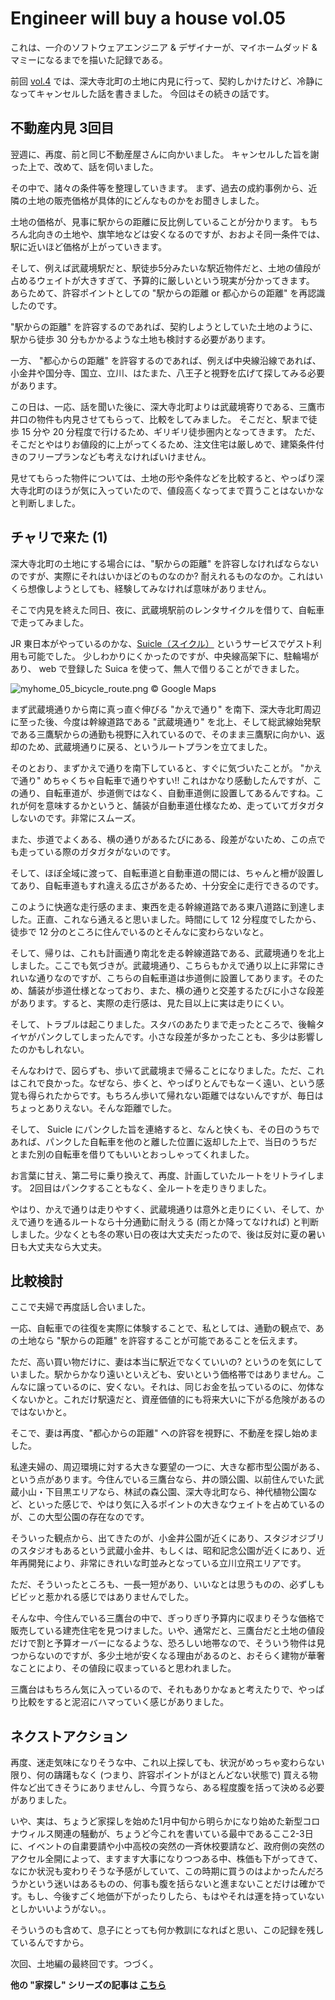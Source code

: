 # Engineer will buy a house vol.05

これは、一介のソフトウェアエンジニア & デザイナーが、マイホームダッド & マミーになるまでを描いた記録である。

前回 [vol.4](https://tearoom6.hateblo.jp/entry/2020/02/27/015246) では、深大寺北町の土地に内見に行って、契約しかけたけど、冷静になってキャンセルした話を書きました。
今回はその続きの話です。


## 不動産内見 3回目

翌週に、再度、前と同じ不動産屋さんに向かいました。
キャンセルした旨を謝った上で、改めて、話を伺いました。

その中で、諸々の条件等を整理していきます。
まず、過去の成約事例から、近隣の土地の販売価格が具体的にどんなものかをお聞きしました。

土地の価格が、見事に駅からの距離に反比例していることが分かります。
もちろん北向きの土地や、旗竿地などは安くなるのですが、おおよそ同一条件では、駅に近いほど価格が上がっていきます。

そして、例えば武蔵境駅だと、駅徒歩5分みたいな駅近物件だと、土地の値段が占めるウェイトが大きすぎて、予算的に厳しいという現実が分かってきます。
あらためて、許容ポイントとしての "駅からの距離 or 都心からの距離" を再認識したのです。

"駅からの距離" を許容するのであれば、契約しようとしていた土地のように、駅から徒歩 30 分もかかるような土地も検討する必要があります。

一方、 "都心からの距離" を許容するのであれば、例えば中央線沿線であれば、小金井や国分寺、国立、立川、はたまた、八王子と視野を広げて探してみる必要があります。

この日は、一応、話を聞いた後に、深大寺北町よりは武蔵境寄りである、三鷹市井口の物件も内見させてもらって、比較をしてみました。
そこだと、駅まで徒歩 15 分や 20 分程度で行けるため、ギリギリ徒歩圏内となってきます。
ただ、そこだとやはりお値段的に上がってくるため、注文住宅は厳しめで、建築条件付きのフリープランなども考えなければいけません。

見せてもらった物件については、土地の形や条件などを比較すると、やっぱり深大寺北町のほうが気に入っていたので、値段高くなってまで買うことはないかなと判断しました。


## チャリで来た (1)

深大寺北町の土地にする場合には、"駅からの距離" を許容しなければならないのですが、実際にそれはいかほどのものなのか?
耐えれるものなのか。これはいくら想像しようとしても、経験してみなければ意味がありません。

そこで内見を終えた同日、夜に、武蔵境駅前のレンタサイクルを借りて、自転車で走ってみました。

JR 東日本がやっているのかな、[Suicle（スイクル）](http://suicle-ccs.jp/) というサービスでゲスト利用も可能でした。
少しわかりにくかったのですが、中央線高架下に、駐輪場があり、 web で登録した Suica を使って、無人で借りることができました。

![myhome_05_bicycle_route.png](https://files.tearoom6.biz/77861547-86c0-4afc-a8b5-b789d47c47cb.png)
© Google Maps

まず武蔵境通りから南に真っ直ぐ伸びる "かえで通り" を南下、深大寺北町周辺に至った後、今度は幹線道路である "武蔵境通り" を北上、そして総武線始発駅である三鷹駅からの通勤も視野に入れているので、そのまま三鷹駅に向かい、返却のため、武蔵境通りに戻る、というルートプランを立てました。

そのとおり、まずかえで通りを南下していると、すぐに気づいたことが。 "かえで通り" めちゃくちゃ自転車で通りやすい!! これはかなり感動したんですが、この通り、自転車道が、歩道側ではなく、自動車道側に設置してあるんですね。これが何を意味するかというと、舗装が自動車道仕様なため、走っていてガタガタしないのです。非常にスムーズ。

また、歩道でよくある、横の通りがあるたびにある、段差がないため、この点でも走っている際のガタガタがないのです。

そして、ほぼ全域に渡って、自転車道と自動車道の間には、ちゃんと柵が設置してあり、自転車道もすれ違える広さがあるため、十分安全に走行できるのです。

このように快適な走行感のまま、東西を走る幹線道路である東八道路に到達しました。正直、これなら通えると思いました。時間にして 12 分程度でしたから、徒歩で 12 分のところに住んでいるのとそんなに変わらないなと。

そして、帰りは、これも計画通り南北を走る幹線道路である、武蔵境通りを北上しました。ここでも気づきが。武蔵境通り、こちらもかえで通り以上に非常にきれいな通りなのですが、こちらの自転車道は歩道側に設置してあります。そのため、舗装が歩道仕様となっており、また、横の通りと交差するたびに小さな段差があります。すると、実際の走行感は、見た目以上に実は走りにくい。

そして、トラブルは起こりました。スタバのあたりまで走ったところで、後輪タイヤがパンクしてしまったんです。小さな段差が多かったことも、多少は影響したのかもしれない。

そんなわけで、図らずも、歩いて武蔵境まで帰ることになりました。ただ、これはこれで良かった。なぜなら、歩くと、やっぱりとんでもなーく遠い、という感覚も得られたからです。もちろん歩いて帰れない距離ではないんですが、毎日はちょっとありえない。そんな距離でした。

そして、 Suicle にパンクした旨を連絡すると、なんと快くも、その日のうちであれば、パンクした自転車を他のと離した位置に返却した上で、当日のうちだとまた別の自転車を借りてもいいとおっしゃってくれました。

お言葉に甘え、第二号に乗り換えて、再度、計画していたルートをリトライします。
2回目はパンクすることもなく、全ルートを走りきりました。

やはり、かえで通りは走りやすく、武蔵境通りは意外と走りにくい、そして、かえで通りを通るルートなら十分通勤に耐えうる (雨とか降ってなければ) と判断しました。少なくとも冬の寒い日の夜は大丈夫だったので、後は反対に夏の暑い日も大丈夫なら大丈夫。


## 比較検討

ここで夫婦で再度話し合いました。

一応、自転車での往復を実際に体験することで、私としては、通勤の観点で、あの土地なら "駅からの距離" を許容することが可能であることを伝えます。

ただ、高い買い物だけに、妻は本当に駅近でなくていいの? というのを気にしていました。駅からかなり遠いといえども、安いという価格帯ではありません。こんなに譲っているのに、安くない。それは、同じお金を払っているのに、勿体なくないかと。これだけ駅遠だと、資産価値的にも将来大いに下がる危険があるのではないかと。

そこで、妻は再度、"都心からの距離" への許容を視野に、不動産を探し始めました。

私達夫婦の、周辺環境に対する大きな要望の一つに、大きな都市型公園がある、という点があります。今住んでいる三鷹台なら、井の頭公園、以前住んでいた武蔵小山・下目黒エリアなら、林試の森公園、深大寺北町なら、神代植物公園など、といった感じで、やはり気に入るポイントの大きなウェイトを占めているのが、この大型公園の存在なのです。

そういった観点から、出てきたのが、小金井公園が近くにあり、スタジオジブリのスタジオもあるという武蔵小金井、もしくは、昭和記念公園が近くにあり、近年再開発により、非常にきれいな町並みとなっている立川立飛エリアです。

ただ、そういったところも、一長一短があり、いいなとは思うものの、必ずしもビビッと惹かれる感じではありませんでした。

そんな中、今住んでいる三鷹台の中で、ぎっりぎり予算内に収まりそうな価格で販売している建売住宅を見つけました。いや、通常だと、三鷹台だと土地の値段だけで割と予算オーバーになるような、恐ろしい地帯なので、そういう物件は見つからないのですが、多少土地が安くなる理由があるのと、おそらく建物が華奢なことにより、その値段に収まっていると思われました。

三鷹台はもちろん気に入っているので、それもありかなぁと考えたりで、やっぱり比較をすると泥沼にハマっていく感じがありました。


## ネクストアクション

再度、迷走気味になりそうな中、これ以上探しても、状況がめっちゃ変わらない限り、何の躊躇もなく (つまり、許容ポイントがほとんどない状態で) 買える物件など出てきそうにありませんし、今買うなら、ある程度腹を括って決める必要がありました。

いや、実は、ちょうど家探しを始めた1月中旬から明らかになり始めた新型コロナウィルス関連の騒動が、ちょうど今これを書いている最中であるここ2-3日に、イベントの自粛要請や小中高校の突然の一斉休校要請など、政府側の突然のアクセル全開によって、ますます大事になりつつある中、株価も下がってきて、なにか状況も変わりそうな予感がしていて、この時期に買うのはよかったんだろうかという迷いはあるものの、何事も腹を括らないと進まないことだけは確かです。もし、今後すごく地価が下がったりしたら、もはやそれは運を持っていないとしかいいようがない。。

そういうのも含めて、息子にとっても何か教訓になればと思い、この記録を残しているんですから。

次回、土地編の最終回です。つづく。

**他の "家探し" シリーズの記事は [こちら](https://tearoom6.hateblo.jp/archive/category/%E5%AE%B6%E6%8E%A2%E3%81%97)**
